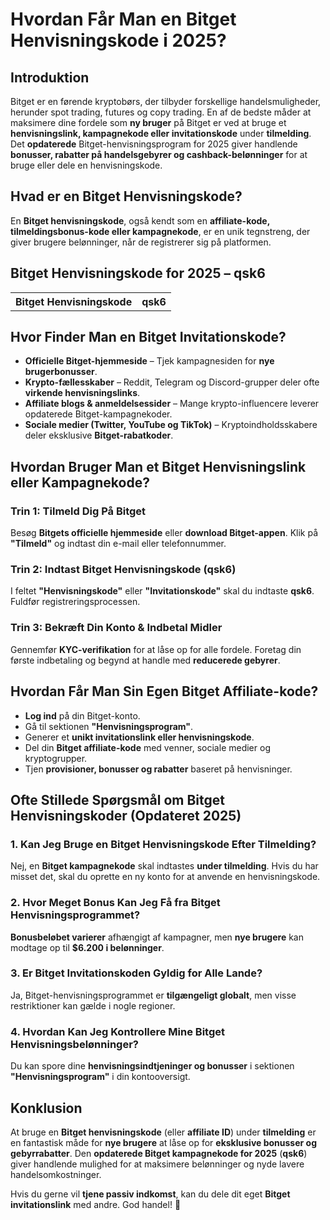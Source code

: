 <h1>Hvordan Får Man en Bitget Henvisningskode i 2025?</h1>
    
<h2>Introduktion</h2>
<p>Bitget er en førende kryptobørs, der tilbyder forskellige handelsmuligheder, herunder spot trading, futures og copy trading. En af de bedste måder at maksimere dine fordele som <strong>ny bruger</strong> på Bitget er ved at bruge et <strong>henvisningslink, kampagnekode eller invitationskode</strong> under <strong>tilmelding</strong>. Det <strong>opdaterede</strong> Bitget-henvisningsprogram for 2025 giver handlende <strong>bonusser, rabatter på handelsgebyrer og cashback-belønninger</strong> for at bruge eller dele en henvisningskode.</p>

<h2>Hvad er en Bitget Henvisningskode?</h2>
<p>En <strong>Bitget henvisningskode</strong>, også kendt som en <strong>affiliate-kode, tilmeldingsbonus-kode eller kampagnekode</strong>, er en unik tegnstreng, der giver brugere belønninger, når de registrerer sig på platformen.</p>

<h2>Bitget Henvisningskode for 2025 – qsk6</h2>
<table>
        <tr>
            <th>Bitget Henvisningskode</th>
            <th>qsk6</th>
        </tr>
</table>

<h2>Hvor Finder Man en Bitget Invitationskode?</h2>
    <ul>
        <li><strong>Officielle Bitget-hjemmeside</strong> – Tjek kampagnesiden for <strong>nye brugerbonusser</strong>.</li>
        <li><strong>Krypto-fællesskaber</strong> – Reddit, Telegram og Discord-grupper deler ofte <strong>virkende henvisningslinks</strong>.</li>
        <li><strong>Affiliate blogs & anmeldelsessider</strong> – Mange krypto-influencere leverer opdaterede Bitget-kampagnekoder.</li>
        <li><strong>Sociale medier (Twitter, YouTube og TikTok)</strong> – Kryptoindholdsskabere deler eksklusive <strong>Bitget-rabatkoder</strong>.</li>
    </ul>

<h2>Hvordan Bruger Man et Bitget Henvisningslink eller Kampagnekode?</h2>
<h3>Trin 1: Tilmeld Dig På Bitget</h3>
<p>Besøg <strong>Bitgets officielle hjemmeside</strong> eller <strong>download Bitget-appen</strong>. Klik på <strong>"Tilmeld"</strong> og indtast din e-mail eller telefonnummer.</p>

<h3>Trin 2: Indtast Bitget Henvisningskode (qsk6)</h3>
<p>I feltet <strong>"Henvisningskode"</strong> eller <strong>"Invitationskode"</strong> skal du indtaste <strong>qsk6</strong>. Fuldfør registreringsprocessen.</p>

<h3>Trin 3: Bekræft Din Konto & Indbetal Midler</h3>
<p>Gennemfør <strong>KYC-verifikation</strong> for at låse op for alle fordele. Foretag din første indbetaling og begynd at handle med <strong>reducerede gebyrer</strong>.</p>

<h2>Hvordan Får Man Sin Egen Bitget Affiliate-kode?</h2>
    <ul>
        <li><strong>Log ind</strong> på din Bitget-konto.</li>
        <li>Gå til sektionen <strong>"Henvisningsprogram"</strong>.</li>
        <li>Generer et <strong>unikt invitationslink eller henvisningskode</strong>.</li>
        <li>Del din <strong>Bitget affiliate-kode</strong> med venner, sociale medier og kryptogrupper.</li>
        <li>Tjen <strong>provisioner, bonusser og rabatter</strong> baseret på henvisninger.</li>
    </ul>

<h2>Ofte Stillede Spørgsmål om Bitget Henvisningskoder (Opdateret 2025)</h2>
<h3>1. Kan Jeg Bruge en Bitget Henvisningskode Efter Tilmelding?</h3>
<p>Nej, en <strong>Bitget kampagnekode</strong> skal indtastes <strong>under tilmelding</strong>. Hvis du har misset det, skal du oprette en ny konto for at anvende en henvisningskode.</p>

<h3>2. Hvor Meget Bonus Kan Jeg Få fra Bitget Henvisningsprogrammet?</h3>
<p><strong>Bonusbeløbet varierer</strong> afhængigt af kampagner, men <strong>nye brugere</strong> kan modtage op til <strong>$6.200 i belønninger</strong>.</p>

<h3>3. Er Bitget Invitationskoden Gyldig for Alle Lande?</h3>
<p>Ja, Bitget-henvisningsprogrammet er <strong>tilgængeligt globalt</strong>, men visse restriktioner kan gælde i nogle regioner.</p>

<h3>4. Hvordan Kan Jeg Kontrollere Mine Bitget Henvisningsbelønninger?</h3>
<p>Du kan spore dine <strong>henvisningsindtjeninger og bonusser</strong> i sektionen <strong>"Henvisningsprogram"</strong> i din kontooversigt.</p>

<h2>Konklusion</h2>
<p>At bruge en <strong>Bitget henvisningskode</strong> (eller <strong>affiliate ID</strong>) under <strong>tilmelding</strong> er en fantastisk måde for <strong>nye brugere</strong> at låse op for <strong>eksklusive bonusser og gebyrrabatter</strong>. Den <strong>opdaterede Bitget kampagnekode for 2025</strong> (<strong>qsk6</strong>) giver handlende mulighed for at maksimere belønninger og nyde lavere handelsomkostninger.</p>
<p>Hvis du gerne vil <strong>tjene passiv indkomst</strong>, kan du dele dit eget <strong>Bitget invitationslink</strong> med andre. God handel! 🚀</p>
</body>
</html>
